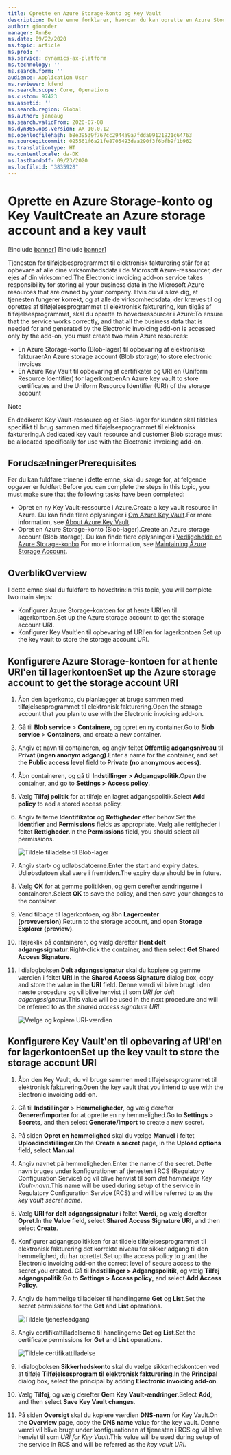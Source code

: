 ```yaml
---
title: Oprette en Azure Storage-konto og Key Vault
description: Dette emne forklarer, hvordan du kan oprette en Azure Storage-konto og Key Vault.
author: gionoder
manager: AnnBe
ms.date: 09/22/2020
ms.topic: article
ms.prod: ''
ms.service: dynamics-ax-platform
ms.technology: ''
ms.search.form: ''
audience: Application User
ms.reviewer: kfend
ms.search.scope: Core, Operations
ms.custom: 97423
ms.assetid: ''
ms.search.region: Global
ms.author: janeaug
ms.search.validFrom: 2020-07-08
ms.dyn365.ops.version: AX 10.0.12
ms.openlocfilehash: b8e39539f767cc2944a9a7fdda09121921c64763
ms.sourcegitcommit: 025561f6a21fe8705493daa290f3f6bfb9f1b962
ms.translationtype: HT
ms.contentlocale: da-DK
ms.lasthandoff: 09/23/2020
ms.locfileid: "3835928"
---
```

# <a name="create-an-azure-storage-account-and-a-key-vault"></a><span data-ttu-id="3bd0e-103">Oprette en Azure Storage-konto og Key Vault</span><span class="sxs-lookup"><span data-stu-id="3bd0e-103">Create an Azure storage account and a key vault</span></span>

[!include [banner](../includes/banner.md)]
[!include [banner](../includes/preview-banner.md)]


<span data-ttu-id="3bd0e-104">Tjenesten for tilføjelsesprogrammet til elektronisk fakturering står for at opbevare af alle dine virksomhedsdata i de Microsoft Azure-ressourcer, der ejes af din virksomhed.</span><span class="sxs-lookup"><span data-stu-id="3bd0e-104">The Electronic invoicing add-on service takes responsibility for storing all your business data in the Microsoft Azure resources that are owned by your company.</span></span> <span data-ttu-id="3bd0e-105">Hvis du vil sikre dig, at tjenesten fungerer korrekt, og at alle de virksomhedsdata, der kræves til og oprettes af tilføjelsesprogrammet til elektronisk fakturering, kun tilgås af tilføjelsesprogrammet, skal du oprette to hovedressourcer i Azure:</span><span class="sxs-lookup"><span data-stu-id="3bd0e-105">To ensure that the service works correctly, and that all the business data that is needed for and generated by the Electronic invoicing add-on is accessed only by the add-on, you must create two main Azure resources:</span></span>

- <span data-ttu-id="3bd0e-106">En Azure Storage-konto (Blob-lager) til opbevaring af elektroniske fakturaer</span><span class="sxs-lookup"><span data-stu-id="3bd0e-106">An Azure storage account (Blob storage) to store electronic invoices</span></span>
- <span data-ttu-id="3bd0e-107">En Azure Key Vault til opbevaring af certifikater og URI'en (Uniform Resource Identifier) for lagerkontoen</span><span class="sxs-lookup"><span data-stu-id="3bd0e-107">An Azure key vault to store certificates and the Uniform Resource Identifier (URI) of the storage account</span></span>

> [!NOTE]
> <span data-ttu-id="3bd0e-108">En dedikeret Key Vault-ressource og et Blob-lager for kunden skal tildeles specifikt til brug sammen med tilføjelsesprogrammet til elektronisk fakturering.</span><span class="sxs-lookup"><span data-stu-id="3bd0e-108">A dedicated key vault resource and customer Blob storage must be allocated specifically for use with the Electronic invoicing add-on.</span></span>

## <a name="prerequisites"></a><span data-ttu-id="3bd0e-109">Forudsætninger</span><span class="sxs-lookup"><span data-stu-id="3bd0e-109">Prerequisites</span></span>

<span data-ttu-id="3bd0e-110">Før du kan fuldføre trinene i dette emne, skal du sørge for, at følgende opgaver er fuldført:</span><span class="sxs-lookup"><span data-stu-id="3bd0e-110">Before you can complete the steps in this topic, you must make sure that the following tasks have been completed:</span></span>

- <span data-ttu-id="3bd0e-111">Opret en ny Key Vault-ressource i Azure.</span><span class="sxs-lookup"><span data-stu-id="3bd0e-111">Create a key vault resource in Azure.</span></span> <span data-ttu-id="3bd0e-112">Du kan finde flere oplysninger i [Om Azure Key Vault](https://docs.microsoft.com/azure/key-vault/general/overview).</span><span class="sxs-lookup"><span data-stu-id="3bd0e-112">For more information, see [About Azure Key Vault](https://docs.microsoft.com/azure/key-vault/general/overview).</span></span>
- <span data-ttu-id="3bd0e-113">Opret en Azure Storage-konto (Blob-lager).</span><span class="sxs-lookup"><span data-stu-id="3bd0e-113">Create an Azure storage account (Blob storage).</span></span> <span data-ttu-id="3bd0e-114">Du kan finde flere oplysninger i [Vedligeholde en Azure Storage-konbo](https://docs.microsoft.com/azure/storage/blobs/).</span><span class="sxs-lookup"><span data-stu-id="3bd0e-114">For more information, see [Maintaining Azure Storage Account](https://docs.microsoft.com/azure/storage/blobs/).</span></span>

## <a name="overview"></a><span data-ttu-id="3bd0e-115">Overblik</span><span class="sxs-lookup"><span data-stu-id="3bd0e-115">Overview</span></span>

<span data-ttu-id="3bd0e-116">I dette emne skal du fuldføre to hovedtrin:</span><span class="sxs-lookup"><span data-stu-id="3bd0e-116">In this topic, you will complete two main steps:</span></span>

- <span data-ttu-id="3bd0e-117">Konfigurer Azure Storage-kontoen for at hente URI'en til lagerkontoen.</span><span class="sxs-lookup"><span data-stu-id="3bd0e-117">Set up the Azure storage account to get the storage account URI.</span></span>
- <span data-ttu-id="3bd0e-118">Konfigurer Key Vault'en til opbevaring af URI'en for lagerkontoen.</span><span class="sxs-lookup"><span data-stu-id="3bd0e-118">Set up the key vault to store the storage account URI.</span></span>

## <a name="set-up-the-azure-storage-account-to-get-the-storage-account-uri"></a><span data-ttu-id="3bd0e-119">Konfigurere Azure Storage-kontoen for at hente URI'en til lagerkontoen</span><span class="sxs-lookup"><span data-stu-id="3bd0e-119">Set up the Azure storage account to get the storage account URI</span></span>

1. <span data-ttu-id="3bd0e-120">Åbn den lagerkonto, du planlægger at bruge sammen med tilføjelsesprogrammet til elektronisk fakturering.</span><span class="sxs-lookup"><span data-stu-id="3bd0e-120">Open the storage account that you plan to use with the Electronic invoicing add-on.</span></span>
2. <span data-ttu-id="3bd0e-121">Gå til **Blob service** \> **Containere**, og opret en ny container.</span><span class="sxs-lookup"><span data-stu-id="3bd0e-121">Go to **Blob service** \> **Containers**, and create a new container.</span></span>
3. <span data-ttu-id="3bd0e-122">Angiv et navn til containeren, og angiv feltet **Offentlig adgangsniveau** til **Privat (ingen anonym adgang)**.</span><span class="sxs-lookup"><span data-stu-id="3bd0e-122">Enter a name for the container, and set the **Public access level** field to **Private (no anonymous access)**.</span></span>
4. <span data-ttu-id="3bd0e-123">Åbn containeren, og gå til **Indstillinger \> Adgangspolitik**.</span><span class="sxs-lookup"><span data-stu-id="3bd0e-123">Open the container, and go to **Settings \> Access policy**.</span></span>
5. <span data-ttu-id="3bd0e-124">Vælg **Tilføj politik** for at tilføje en lagret adgangspolitik.</span><span class="sxs-lookup"><span data-stu-id="3bd0e-124">Select **Add policy** to add a stored access policy.</span></span>
6. <span data-ttu-id="3bd0e-125">Angiv felterne **Identifikator** og **Rettigheder** efter behov.</span><span class="sxs-lookup"><span data-stu-id="3bd0e-125">Set the **Identifier** and **Permissions** fields as appropriate.</span></span> <span data-ttu-id="3bd0e-126">Vælg alle rettigheder i feltet **Rettigheder**.</span><span class="sxs-lookup"><span data-stu-id="3bd0e-126">In the **Permissions** field, you should select all permissions.</span></span>

    ![Tildele tilladelse til Blob-lager](media/e-Invoicing-services-create-azure-resources-grant-blob-permissions.png)

7. <span data-ttu-id="3bd0e-128">Angiv start- og udløbsdatoerne.</span><span class="sxs-lookup"><span data-stu-id="3bd0e-128">Enter the start and expiry dates.</span></span> <span data-ttu-id="3bd0e-129">Udløbsdatoen skal være i fremtiden.</span><span class="sxs-lookup"><span data-stu-id="3bd0e-129">The expiry date should be in future.</span></span>
8. <span data-ttu-id="3bd0e-130">Vælg **OK** for at gemme politikken, og gem derefter ændringerne i containeren.</span><span class="sxs-lookup"><span data-stu-id="3bd0e-130">Select **OK** to save the policy, and then save your changes to the container.</span></span>
9. <span data-ttu-id="3bd0e-131">Vend tilbage til lagerkontoen, og åbn **Lagercenter (prøveversion)**.</span><span class="sxs-lookup"><span data-stu-id="3bd0e-131">Return to the storage account, and open **Storage Explorer (preview)**.</span></span>
10. <span data-ttu-id="3bd0e-132">Højreklik på containeren, og vælg derefter **Hent delt adgangssignatur**.</span><span class="sxs-lookup"><span data-stu-id="3bd0e-132">Right-click the container, and then select **Get Shared Access Signature**.</span></span>
11. <span data-ttu-id="3bd0e-133">I dialogboksen **Delt adgangssignatur** skal du kopiere og gemme værdien i feltet **URI**.</span><span class="sxs-lookup"><span data-stu-id="3bd0e-133">In the **Shared Access Signature** dialog box, copy and store the value in the **URI** field.</span></span> <span data-ttu-id="3bd0e-134">Denne værdi vil blive brugt i den næste procedure og vil blive henvist til som *URI for delt adgangssignatur*.</span><span class="sxs-lookup"><span data-stu-id="3bd0e-134">This value will be used in the next procedure and will be referred to as the *shared access signature URI*.</span></span>

    ![Vælge og kopiere URI-værdien](media/e-Invoicing-services-create-azure-resources-select-and-copy-uri.png)

## <a name="set-up-the-key-vault-to-store-the-storage-account-uri"></a><span data-ttu-id="3bd0e-136">Konfigurere Key Vault'en til opbevaring af URI'en for lagerkontoen</span><span class="sxs-lookup"><span data-stu-id="3bd0e-136">Set up the key vault to store the storage account URI</span></span>

1. <span data-ttu-id="3bd0e-137">Åbn den Key Vault, du vil bruge sammen med tilføjelsesprogrammet til elektronisk fakturering.</span><span class="sxs-lookup"><span data-stu-id="3bd0e-137">Open the key vault that you intend to use with the Electronic invoicing add-on.</span></span>
2. <span data-ttu-id="3bd0e-138">Gå til **Indstillinger** \> **Hemmeligheder**, og vælg derefter **Generer/importer** for at oprette en ny hemmelighed.</span><span class="sxs-lookup"><span data-stu-id="3bd0e-138">Go to **Settings** \> **Secrets**, and then select **Generate/Import** to create a new secret.</span></span>
3. <span data-ttu-id="3bd0e-139">På siden **Opret en hemmelighed** skal du vælge **Manuel** i feltet **Uploadindstillinger**.</span><span class="sxs-lookup"><span data-stu-id="3bd0e-139">On the **Create a secret** page, in the **Upload options** field, select **Manual**.</span></span>
4. <span data-ttu-id="3bd0e-140">Angiv navnet på hemmeligheden.</span><span class="sxs-lookup"><span data-stu-id="3bd0e-140">Enter the name of the secret.</span></span> <span data-ttu-id="3bd0e-141">Dette navn bruges under konfigurationen af tjenesten i RCS (Regulatory Configuration Service) og vil blive henvist til som *det hemmelige Key Vault-navn*.</span><span class="sxs-lookup"><span data-stu-id="3bd0e-141">This name will be used during setup of the service in Regulatory Configuration Service (RCS) and will be referred to as the *key vault secret name*.</span></span>
5. <span data-ttu-id="3bd0e-142">Vælg **URI for delt adgangssignatur** i feltet **Værdi**, og vælg derefter **Opret**.</span><span class="sxs-lookup"><span data-stu-id="3bd0e-142">In the **Value** field, select **Shared Access Signature URI**, and then select **Create**.</span></span>
6. <span data-ttu-id="3bd0e-143">Konfigurer adgangspolitikken for at tildele tilføjelsesprogrammet til elektronisk fakturering det korrekte niveau for sikker adgang til den hemmelighed, du har oprettet.</span><span class="sxs-lookup"><span data-stu-id="3bd0e-143">Set up the access policy to grant the Electronic invoicing add-on the correct level of secure access to the secret you created.</span></span> <span data-ttu-id="3bd0e-144">Gå til **Indstillinger \> Adgangspolitik**, og vælg **Tilføj adgangspolitik**.</span><span class="sxs-lookup"><span data-stu-id="3bd0e-144">Go to **Settings \> Access policy**, and select **Add Access Policy**.</span></span>
7. <span data-ttu-id="3bd0e-145">Angiv de hemmelige tilladelser til handlingerne **Get** og **List**.</span><span class="sxs-lookup"><span data-stu-id="3bd0e-145">Set the secret permissions for the **Get** and **List** operations.</span></span>

    ![Tildele tjenesteadgang](media/e-Invoicing-services-create-azure-resources-grant-service-access.png)

8. <span data-ttu-id="3bd0e-147">Angiv certifikattilladelserne til handlingerne **Get** og **List**.</span><span class="sxs-lookup"><span data-stu-id="3bd0e-147">Set the certificate permissions for **Get** and **List** operations.</span></span>

    ![Tildele certifikattilladelse](media/e-Invoicing-services-create-azure-resources-grant-certificate-permission.png)

9. <span data-ttu-id="3bd0e-149">I dialogboksen **Sikkerhedskonto** skal du vælge sikkerhedskontoen ved at tilføje **Tilføjelsesprogram til elektronisk fakturering**.</span><span class="sxs-lookup"><span data-stu-id="3bd0e-149">In the **Principal** dialog box, select the principal by adding **Electronic invoicing add-on**.</span></span>
10. <span data-ttu-id="3bd0e-150">Vælg **Tilføj**, og vælg derefter **Gem Key Vault-ændringer**.</span><span class="sxs-lookup"><span data-stu-id="3bd0e-150">Select **Add**, and then select **Save Key Vault changes**.</span></span>
11. <span data-ttu-id="3bd0e-151">På siden **Oversigt** skal du kopiere værdien **DNS-navn** for Key Vault.</span><span class="sxs-lookup"><span data-stu-id="3bd0e-151">On the **Overview** page, copy the **DNS name** value for the key vault.</span></span> <span data-ttu-id="3bd0e-152">Denne værdi vil blive brugt under konfigurationen af tjenesten i RCS og vil blive henvist til som *URI for Key Vault*.</span><span class="sxs-lookup"><span data-stu-id="3bd0e-152">This value will be used during setup of the service in RCS and will be referred as the *key vault URI*.</span></span>
